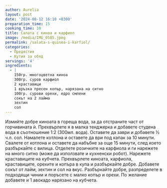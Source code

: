 ```yaml
---
author: Aurelia
layout: post
date: '2024-08-12 16:10 +0300'
preparation_time: 15
cooking_time: 10
title: Салата с киноа и карфиол
image: /media/IMG_0585.jpeg
permalink: /salata-s-quinoa-i-karfiol/
categories:
  - Предястия
  - Кутия за обяд
servings: '4'
ingredients:
  - |
    150гр. многоцветна киноа
    300гр. суров карфиол
    2 краставици
    1 връзка пресен копър, нарязана на ситно
    100гр. сурови орехи, едро смлени
    сокът на 2 лайма
    зехтин 
    сол
---
```

Измийте добре киноата в гореща вода, за да отстраните част от горчивината ѝ. Прехвърлете я в малка тенджерка и добавете студена вода в съотношение 1:2 (300мл. вода). Оставете да заври и добавете ½ ч.л. сол. Намалете котлона и оставете да ври под капак  за 10 минути. Свалете от котлона и оставете да набъбне за още 15 минути, след което разбъркайте с вилица.
Отделете розичките на карфиола и ги нарежете на много ситно (може да използвате и кухненски робот). Нарежете краставиците на кубчета.
Прехвърлете киноата, карфиола, краставиците, орехите и копъра в купа и разбъркайте добре.
Добавете сокът от лайм, зехтин и сол на вкус.
Разбъркайте добре, разпределете в подходящи чинии и поръсете с малко копър и орехи.
По желание добавете и 1 авокадо нарязано на кубчета.
